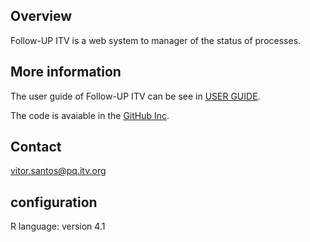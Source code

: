 ## Overview

Follow-UP ITV is a web system to manager of the status of processes.   

## More information

The user guide of Follow-UP ITV can be see in <a target="_blank" href="www" >USER GUIDE</a>.

The code is avaiable in the <a target="_blank" href="www">GitHub Inc</a>.

## Contact
vitor.santos@pq.itv.org

## configuration
R language: version 4.1

